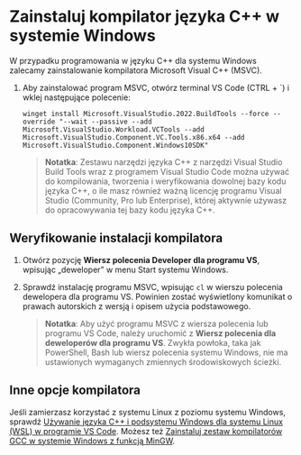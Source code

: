 <h1 data-loc-id="walkthrough.windows.install.compiler">Zainstaluj kompilator języka C++ w systemie Windows</h1>
<p data-loc-id="walkthrough.windows.text1">W przypadku programowania w języku C++ dla systemu Windows zalecamy zainstalowanie kompilatora Microsoft Visual C++ (MSVC).</p>
<ol>
<li><p data-loc-id="walkthrough.windows.text2">Aby zainstalować program MSVC, otwórz terminal VS Code (CTRL + `) i wklej następujące polecenie:
</p><pre><code style="white-space: pre-wrap;">winget install Microsoft.VisualStudio.2022.BuildTools --force --override "--wait --passive --add Microsoft.VisualStudio.Workload.VCTools --add Microsoft.VisualStudio.Component.VC.Tools.x86.x64 --add Microsoft.VisualStudio.Component.Windows10SDK"</code></pre>
</li>
<blockquote>
<p><strong data-loc-id="walkthrough.windows.note1">Notatka</strong>: <span data-loc-id="walkthrough.windows.note1.text">Zestawu narzędzi języka C++ z narzędzi Visual Studio Build Tools wraz z programem Visual Studio Code można używać do kompilowania, tworzenia i weryfikowania dowolnej bazy kodu języka C++, o ile masz również ważną licencję programu Visual Studio (Community, Pro lub Enterprise), której aktywnie używasz do opracowywania tej bazy kodu języka C++.</span></p>
</blockquote>

</ol>
<h2 data-loc-id="walkthrough.windows.verify.compiler">Weryfikowanie instalacji kompilatora</h2>
<ol>
<li><p data-loc-id="walkthrough.windows.open.command.prompt">Otwórz pozycję <strong data-loc-id="walkthrough.windows.command.prompt.name1">Wiersz polecenia Developer dla programu VS</strong>, wpisując „deweloper” w menu Start systemu Windows.</p>
</li>
<li><p data-loc-id="walkthrough.windows.check.install">Sprawdź instalację programu MSVC, wpisując <code>cl</code> w wierszu polecenia dewelopera dla programu VS. Powinien zostać wyświetlony komunikat o prawach autorskich z wersją i opisem użycia podstawowego.</p>
<blockquote>
<p><strong data-loc-id="walkthrough.windows.note2">Notatka</strong>: <span data-loc-id="walkthrough.windows.note2.text">Aby użyć programu MSVC z wiersza polecenia lub programu VS Code, należy uruchomić z <strong data-loc-id="walkthrough.windows.command.prompt.name2">Wiersz polecenia dla deweloperów dla programu VS</strong>. Zwykła powłoka, taka jak <span>PowerShell</span>, <span>Bash</span> lub wiersz polecenia systemu Windows, nie ma ustawionych wymaganych zmiennych środowiskowych ścieżki.</span></p>
</blockquote>
</li>
</ol>
<h2 data-loc-id="walkthrough.windows.other.compilers">Inne opcje kompilatora</h2>
<p data-loc-id="walkthrough.windows.text3">Jeśli zamierzasz korzystać z systemu Linux z poziomu systemu Windows, sprawdź <a href="https://code.visualstudio.com/docs/cpp/config-wsl" data-loc-id="walkthrough.windows.link.title1">Używanie języka C++ i podsystemu Windows dla systemu Linux (WSL) w programie VS Code</a>. Możesz też <a href="https://code.visualstudio.com/docs/cpp/config-mingw" data-loc-id="walkthrough.windows.link.title2">Zainstaluj zestaw kompilatorów GCC w systemie Windows z funkcją MinGW</a>.</p>